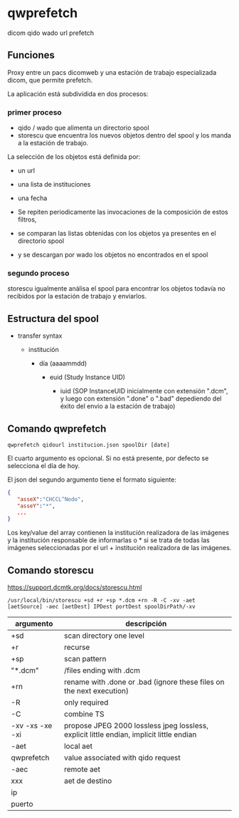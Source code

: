 # qwprefetch
dicom qido wado url prefetch



## Funciones

Proxy entre un pacs dicomweb y una estación de trabajo especializada dicom, que permite prefetch.

La aplicación está subdividida en dos procesos:

### primer proceso

- qido / wado que alimenta un directorio spool
- storescu que encuentra los nuevos objetos dentro del spool y los manda a la estación de trabajo.

La selección de los objetos está definida por:
- un url
- una lista de instituciones
- una fecha

- Se repiten periodicamente las invocaciones de la composición de estos filtros, 
- se comparan las listas obtenidas con los objetos ya presentes en el directorio spool 
- y se descargan por wado los objetos no encontrados en el spool

### segundo proceso

storescu igualmente análisa el spool para encontrar los objetos todavía no recibidos por la estación de trabajo y enviarlos.



## Estructura del spool

- transfer syntax

   - institución

      - día (aaaammdd)

        - euid (Study Instance UID)

          - iuid (SOP InstanceUID inicialmente con extensión ".dcm", y luego con extensión ".done" o ".bad" depediendo del éxito del envio a la estación de trabajo) 

        

## Comando qwprefetch

```
qwprefetch qidourl institucion.json spoolDir [date]
```

El cuarto argumento es opcional. Si no está presente, por defecto se selecciona el día de hoy.

El json del segundo argumento tiene el formato siguiente:

```json
{
   "asseX":"CHCCL^Nodo",
   "asseY":"*",
   ...
}
```

Los key/value del array contienen la institución realizadora de las imágenes y la institución responsable de informarlas o * si se trata de todas las imágenes seleccionadas por el url + institución realizadora de las imágenes.



## Comando storescu

https://support.dcmtk.org/docs/storescu.html


```
/usr/local/bin/storescu +sd +r +sp *.dcm +rn -R -C -xv -aet [aetSource] -aec [aetDest] IPDest portDest spoolDirPath/-xv
```

| argumento     | descripción                                                                                                                   |
| --------------- | ----------------------------------------------------------------------------------------------- |
| +sd                | scan directory one level                                                                                                |
| +r                   | recurse                                                                                                                          |
| +sp                | scan pattern                                                                                                                   |
| "*.dcm"          | /files ending with .dcm                                                                                                  |
| +rn                 | rename with .done or .bad (ignore these files on the next execution)                           |
| -R                   | only required                                                                                                                  |
| -C                   | combine TS                                                                                                                   |
| -xv -xs -xe -xi | propose JPEG 2000 lossless jpeg lossless, explicit little endian, implicit little endian |
| -aet                 | local aet                                                                                                                         |
| qwprefetch     | value associated with qido request                                                                               |
| -aec                |  remote aet                                                                                                                    |
| xxx                  | aet de destino                                                                                                               |
| ip                    |                                                                                                                                        |
| puerto             |                                                                                                                                       |
